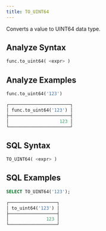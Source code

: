 ```yaml
---
title: TO_UINT64
---
```


Converts a value to UINT64 data type.

## Analyze Syntax

```python
func.to_uint64( <expr> )
```

## Analyze Examples

```python
func.to_uint64('123')

┌───────────────────────┐
│ func.to_uint64('123') │
├───────────────────────┤
│                   123 │
└───────────────────────┘
```

## SQL Syntax

```sql
TO_UINT64( <expr> )
```

## SQL Examples

```sql
SELECT TO_UINT64('123');

┌──────────────────┐
│ to_uint64('123') │
├──────────────────┤
│              123 │
└──────────────────┘
```